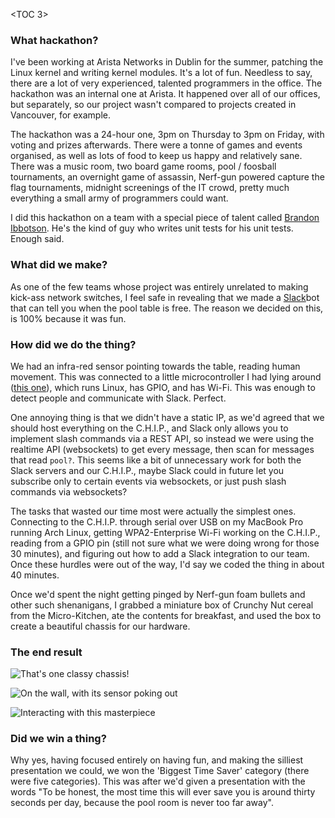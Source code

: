<TOC 3>

### What hackathon?

I've been working at Arista Networks in Dublin for the summer, patching the
Linux kernel and writing kernel modules. It's a lot of fun. Needless to say,
there are a lot of very experienced, talented programmers in the office. The
hackathon was an internal one at Arista. It happened over all of our offices,
but separately, so our project wasn't compared to projects created in
Vancouver, for example.

The hackathon was a 24-hour one, 3pm on Thursday to 3pm on Friday, with voting
and prizes afterwards. There were a tonne of games and events organised, as
well as lots of food to keep us happy and relatively sane. There was a music
room, two board game rooms, pool / foosball tournaments, an overnight game of
assassin, Nerf-gun powered capture the flag tournaments, midnight screenings of
the IT crowd, pretty much everything a small army of programmers could want.

I did this hackathon on a team with a special piece of talent called [Brandon
Ibbotson](https://github.com/byxor/). He's the kind of guy who writes unit
tests for his unit tests. Enough said.

### What did we make?

As one of the few teams whose project was entirely unrelated to making kick-ass
network switches, I feel safe in revealing that we made a
[Slack](https://slack.com/)bot that can tell you when the pool table is free.
The reason we decided on this, is 100% because it was fun.

### How did we do the thing?

We had an infra-red sensor pointing towards the table, reading human movement.
This was connected to a little microcontroller I had lying around ([this
one](https://getchip.com/pages/chip)), which runs Linux, has GPIO, and has
Wi-Fi. This was enough to detect people and communicate with Slack. Perfect.

One annoying thing is that we didn't have a static IP, as we'd agreed that we
should host everything on the C.H.I.P., and Slack only allows you to implement
slash commands via a REST API, so instead we were using the realtime API
(websockets) to get every message, then scan for messages that read `pool?`.
This seems like a bit of unnecessary work for both the Slack servers and our
C.H.I.P., maybe Slack could in future let you subscribe only to certain events
via websockets, or just push slash commands via websockets?

The tasks that wasted our time most were actually the simplest ones. Connecting
to the C.H.I.P. through serial over USB on my MacBook Pro running Arch Linux,
getting WPA2-Enterprise Wi-Fi working on the C.H.I.P., reading from a GPIO pin
(still not sure what we were doing wrong for those 30 minutes), and figuring
out how to add a Slack integration to our team. Once these hurdles were out of
the way, I'd say we coded the thing in about 40 minutes.

Once we'd spent the night getting pinged by Nerf-gun foam bullets and other
such shenanigans, I grabbed a miniature box of Crunchy Nut cereal from the
Micro-Kitchen, ate the contents for breakfast, and used the box to create a
beautiful chassis for our hardware.

### The end result

![That's one classy chassis!](hackathon-cereal-box.jpg)

![On the wall, with its sensor poking out](hackathon-wall-sensor.jpg)

![Interacting with this masterpiece](hackathon-bot-screenshot.png)

### Did we win a thing?

Why yes, having focused entirely on having fun, and making the silliest
presentation we could, we won the 'Biggest Time Saver' category (there were
five categories). This was after we'd given a presentation with the words "To
be honest, the most time this will ever save you is around thirty seconds per
day, because the pool room is never too far away".
